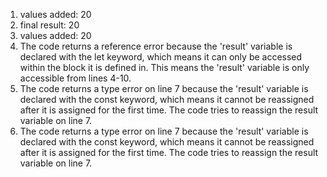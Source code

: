 1. values added: 20
2. final result: 20
3. values added: 20
4. The code returns a reference error because the 'result' variable is declared with the let keyword, which means it can only be accessed within the block it is defined in. This means the 'result' variable is only accessible from lines 4-10.
5. The code returns a type error on line 7 because the 'result' variable is declared with the const keyword, which means it cannot be reassigned after it is assigned for the first time. The code tries to reassign the result variable on line 7.
6. The code returns a type error on line 7 because the 'result' variable is declared with the const keyword, which means it cannot be reassigned after it is assigned for the first time. The code tries to reassign the result variable on line 7.